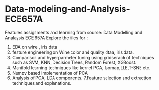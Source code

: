 # Data-modeling-and-Analysis-ECE657A
Features assignments and learning from course: Data Modelling and Analaysis ECE 657A
Explore the files for :
1. EDA on wine , iris data
2. feature engineering on Wine color and quality dtaa, iris data.
3. Comparison and hyperparmeter tuning using gridserach of techniques such as SVM, KNN, Decision Trees, Random Forest, XGBoost.
4. Manifold learning techniques like kernel PCA, Isomap,LLE,T-SNE etc.
5. Numpy based implementation of PCA
6. Analysis of PCA, LDA components.
7.Feature selection and extraction techniques and explanations.


